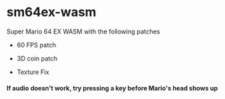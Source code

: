 # sm64ex-wasm
Super Mario 64 EX WASM with the following patches  

- 60 FPS patch  

- 3D coin patch  

- Texture Fix

#### If audio doesn't work, try pressing a key before Mario's head shows up  

